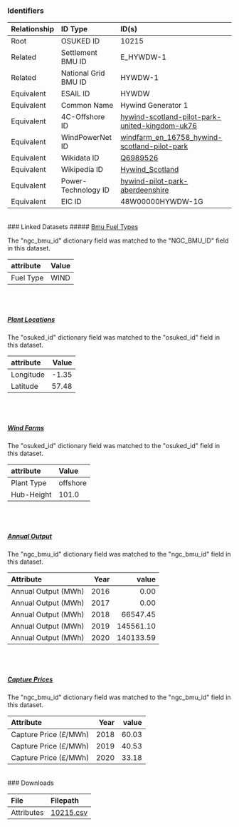 ### Identifiers

| Relationship   | ID Type              | ID(s)                                                                                                                                                     |
|:---------------|:---------------------|:----------------------------------------------------------------------------------------------------------------------------------------------------------|
| Root           | OSUKED ID            | 10215                                                                                                                                                     |
| Related        | Settlement BMU ID    | E_HYWDW-1                                                                                                                                                 |
| Related        | National Grid BMU ID | HYWDW-1                                                                                                                                                   |
| Equivalent     | ESAIL ID             | HYWDW                                                                                                                                                     |
| Equivalent     | Common Name          | Hywind Generator 1                                                                                                                                        |
| Equivalent     | 4C-Offshore ID       | [hywind-scotland-pilot-park-united-kingdom-uk76](https://www.4coffshore.com/windfarms/united-kingdom/hywind-scotland-pilot-park-united-kingdom-uk76.html) |
| Equivalent     | WindPowerNet ID      | [windfarm_en_16758_hywind-scotland-pilot-park](https://www.thewindpower.net/windfarm_en_16758_hywind-scotland-pilot-park.php)                             |
| Equivalent     | Wikidata ID          | [Q6989526](https://www.wikidata.org/wiki/Q6989526)                                                                                                        |
| Equivalent     | Wikipedia ID         | [Hywind_Scotland](https://en.wikipedia.org/wiki/Hywind_Scotland)                                                                                          |
| Equivalent     | Power-Technology ID  | [hywind-pilot-park-aberdeenshire](https://www.power-technology.com/projects/hywind-pilot-park-aberdeenshire)                                              |
| Equivalent     | EIC ID               | 48W00000HYWDW-1G                                                                                                                                          |

<br>
### Linked Datasets
##### <a href="https://osuked.github.io/Power-Station-Dictionary/datasets/bmu-fuel-types">Bmu Fuel Types</a>



The "ngc_bmu_id" dictionary field was matched to the "NGC_BMU_ID" field in this dataset.

| attribute   | Value   |
|:------------|:--------|
| Fuel Type   | WIND    |

<br><br>
##### <a href="https://osuked.github.io/Power-Station-Dictionary/datasets/plant-locations">Plant Locations</a>



The "osuked_id" dictionary field was matched to the "osuked_id" field in this dataset.

| attribute   |   Value |
|:------------|--------:|
| Longitude   |   -1.35 |
| Latitude    |   57.48 |

<br><br>
##### <a href="https://osuked.github.io/Power-Station-Dictionary/datasets/wind-farms">Wind Farms</a>



The "osuked_id" dictionary field was matched to the "osuked_id" field in this dataset.

| attribute   | Value    |
|:------------|:---------|
| Plant Type  | offshore |
| Hub-Height  | 101.0    |

<br><br>
##### <a href="https://osuked.github.io/Power-Station-Dictionary/datasets/annual-output">Annual Output</a>



The "ngc_bmu_id" dictionary field was matched to the "ngc_bmu_id" field in this dataset.

| Attribute           |   Year |     value |
|:--------------------|-------:|----------:|
| Annual Output (MWh) |   2016 |      0.00 |
| Annual Output (MWh) |   2017 |      0.00 |
| Annual Output (MWh) |   2018 |  66547.45 |
| Annual Output (MWh) |   2019 | 145561.10 |
| Annual Output (MWh) |   2020 | 140133.59 |

<br><br>
##### <a href="https://osuked.github.io/Power-Station-Dictionary/datasets/capture-prices">Capture Prices</a>



The "ngc_bmu_id" dictionary field was matched to the "ngc_bmu_id" field in this dataset.

| Attribute             |   Year |   value |
|:----------------------|-------:|--------:|
| Capture Price (£/MWh) |   2018 |   60.03 |
| Capture Price (£/MWh) |   2019 |   40.53 |
| Capture Price (£/MWh) |   2020 |   33.18 |


<br>
### Downloads


| File       | Filepath                                                                              |
|:-----------|:--------------------------------------------------------------------------------------|
| Attributes | [10215.csv](https://osuked.github.io/Power-Station-Dictionary/object_attrs/10215.csv) |
